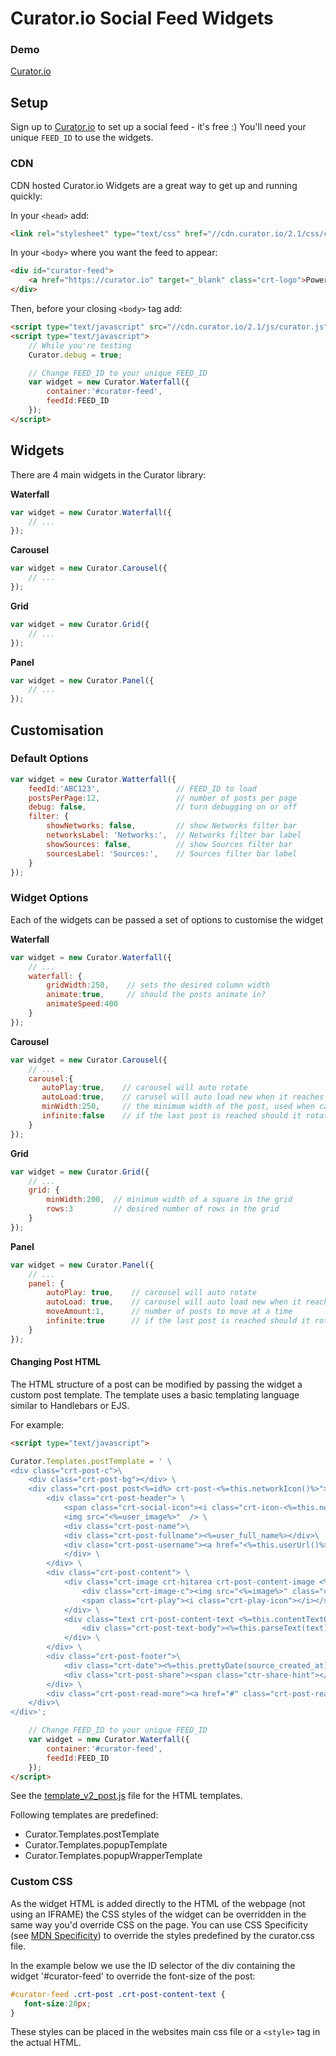 # Curator.io Social Feed Widgets


### Demo

[Curator.io](http://curator.io/showcase)

## Setup

Sign up to [Curator.io](http://admin.curator.io/auth/register) to set up a social feed - it's free :)
You'll need your unique `FEED_ID` to use the widgets.

### CDN

CDN hosted Curator.io Widgets are a great way to get up and running quickly:

In your `<head>` add:

```html
<link rel="stylesheet" type="text/css" href="//cdn.curator.io/2.1/css/curator.css"/>
```

In your ```<body>``` where you want the feed to appear:
```html
<div id="curator-feed">
    <a href="https://curator.io" target="_blank" class="crt-logo">Powered by Curator.io</a>
</div>
```
Then, before your closing ```<body>``` tag add:

```html
<script type="text/javascript" src="//cdn.curator.io/2.1/js/curator.js"></script>
<script type="text/javascript">
	// While you're testing
    Curator.debug = true;

    // Change FEED_ID to your unique FEED_ID
    var widget = new Curator.Waterfall({
        container:'#curator-feed',
        feedId:FEED_ID
    });
</script>
```

## Widgets

There are 4 main widgets in the Curator library:


**Waterfall**
```js
var widget = new Curator.Waterfall({
    // ...
});
```

**Carousel**
```js
var widget = new Curator.Carousel({
    // ...
});
```

**Grid**
```js
var widget = new Curator.Grid({
    // ...
});
```

**Panel**
```js
var widget = new Curator.Panel({
    // ...
});
```

## Customisation

### Default Options

```js
var widget = new Curator.Watterfall({    
    feedId:'ABC123',                 // FEED_ID to load
    postsPerPage:12,                 // number of posts per page
    debug: false,                    // turn debugging on or off
    filter: {
        showNetworks: false,         // show Networks filter bar
        networksLabel: 'Networks:',  // Networks filter bar label
        showSources: false,          // show Sources filter bar
        sourcesLabel: 'Sources:',    // Sources filter bar label
    }
});
```

### Widget Options

Each of the widgets can be passed a set of options to customise the widget

**Waterfall**
```js
var widget = new Curator.Waterfall({
    // ...
    waterfall: {
        gridWidth:250,    // sets the desired column width
        animate:true,     // should the posts animate in?
        animateSpeed:400  
    }
});
```

**Carousel**
```js
var widget = new Curator.Carousel({
    // ...
    carousel:{
       autoPlay:true,    // carousel will auto rotate
       autoLoad:true,    // carusel will auto load new when it reaches the end of the current page of posts
       minWidth:250,     // the minimum width of the post, used when calculating responsive post width
       infinite:false    // if the last post is reached should it rotate back to the start
    }
});
```

**Grid**
```js
var widget = new Curator.Grid({
    // ...
    grid: {
        minWidth:200,  // minimum width of a square in the grid
        rows:3         // desired number of rows in the grid
    }
});
```

**Panel**
```js
var widget = new Curator.Panel({
    // ...
    panel: {
        autoPlay: true,    // carousel will auto rotate
        autoLoad: true,    // carousel will auto load new when it reaches the end of the current page of posts
        moveAmount:1,      // number of posts to move at a time
        infinite:true      // if the last post is reached should it rotate back to the start
    }
});
```

#### Changing Post HTML

The HTML structure of a post can be modified by passing the widget a custom post template. The template uses a basic 
templating language similar to Handlebars or EJS. 


For example: 
```html
<script type="text/javascript">

Curator.Templates.postTemplate = ' \
<div class="crt-post-c">\
    <div class="crt-post-bg"></div> \
    <div class="crt-post post<%=id%> crt-post-<%=this.networkIcon()%>"> \
        <div class="crt-post-header"> \
            <span class="crt-social-icon"><i class="crt-icon-<%=this.networkIcon()%>"></i></span> \
            <img src="<%=user_image%>"  /> \
            <div class="crt-post-name">\
            <div class="crt-post-fullname"><%=user_full_name%></div>\
            <div class="crt-post-username"><a href="<%=this.userUrl()%>" target="_blank">@<%=user_screen_name%></a></div>\
            </div> \
        </div> \
        <div class="crt-post-content"> \
            <div class="crt-image crt-hitarea crt-post-content-image <%=this.contentImageClasses()%>" > \
                <div class="crt-image-c"><img src="<%=image%>" class="crt-post-image" /></div> \
                <span class="crt-play"><i class="crt-play-icon"></i></span> \
            </div> \
            <div class="text crt-post-content-text <%=this.contentTextClasses()%>"> \
                <div class="crt-post-text-body"><%=this.parseText(text)%></div> \
            </div> \
        </div> \
        <div class="crt-post-footer">\
            <div class="crt-date"><%=this.prettyDate(source_created_at)%></div> \
            <div class="crt-post-share"><span class="ctr-share-hint"></span><a href="#" class="crt-share-facebook"><i class="crt-icon-facebook"></i></a>  <a href="#" class="crt-share-twitter"><i class="crt-icon-twitter"></i></a></div>\
        </div> \
        <div class="crt-post-read-more"><a href="#" class="crt-post-read-more-button">Read more</a> </div> \
    </div>\
</div>';

    // Change FEED_ID to your unique FEED_ID
    var widget = new Curator.Waterfall({
        container:'#curator-feed',
        feedId:FEED_ID
    });
</script>
```

See the [template_v2_post.js](https://github.com/curatorio/widgets/blob/master/src/js/core/template_v2_post.js) file for the HTML templates.

Following templates are predefined:
 - Curator.Templates.postTemplate
 - Curator.Templates.popupTemplate
 - Curator.Templates.popupWrapperTemplate

### Custom CSS

As the widget HTML is added directly to the HTML of the webpage (not using an IFRAME) the CSS styles of the widget can be overridden in the same way you'd override CSS on the page. You can use CSS Specificity (see [MDN Specificity](https://developer.mozilla.org/en-US/docs/Web/CSS/Specificity)) to override the styles predefined by the curator.css file.

In the example below we use the ID selector of the div containing the widget '#curator-feed' to override the font-size of the post:

```css
#curator-feed .crt-post .crt-post-content-text {
   font-size:20px;
}
```

These styles can be placed in the websites main css file or a `<style>` tag in the actual HTML.

